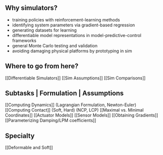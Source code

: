 ## Why simulators?
- training policies with reinforcement-learning methods
- identifying system parameters via gradient-based regression
- generating datasets for learning
- differentiable model representations in model-predictive-control frameworks
- general Monte Carlo testing and validation
- avoiding damaging physical platforms by prototyping in sim

## Where to go from here?
[[Differentiable Simulators]]
[[Sim Assumptions]]
[[Sim Comparisons]]

## Subtasks | Formulation | Assumptions
[[Computing Dynamics]] (Lagrangian Formulation, Newton-Euler)
[[Computing Contact]] (Soft, Hard) (NCP, LCP)
[[Maximal vs. Minimal Coordinates]]
[[Actuator Models]]
[[Sensor Models]]
[[Obtaining Gradients]]
[[Parameterizing Damping/LPM coefficients]]


## Specialty
[[Deformable and Soft]]





